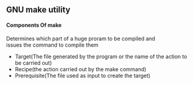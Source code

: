 <h2>GNU make utility</h2>
<h4>Components Of <monospace>make</monospace></h4>
<p>Determines which part of a huge proram to be compiled and<br>issues the  command to compile them</p>
<ul>
<li>Target(The file generated by the program or the name of the action to be carried out)</li>
<li>Recipe(the action carried out by the make command)</li>
<li>Prerequisite(The file used as input to create the target)</li>
<ul/>